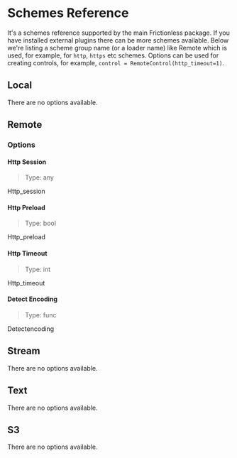 # Schemes Reference

It's a schemes reference supported by the main Frictionless package. If you have installed external plugins there can be more schemes available. Below we're listing a scheme group name (or a loader name) like Remote which is used, for example, for `http`, `https` etc schemes. Options can be used for creating controls, for example, `control = RemoteControl(http_timeout=1)`.


## Local


There are no options available.


## Remote


### Options

#### Http Session

> Type: any

Http_session

#### Http Preload

> Type: bool

Http_preload

#### Http Timeout

> Type: int

Http_timeout

#### Detect Encoding

> Type: func

Detectencoding



## Stream


There are no options available.


## Text


There are no options available.


## S3


There are no options available.

